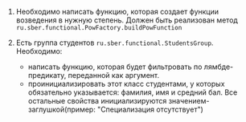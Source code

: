 1) Необходимо написать функцию, которая создает функции возведения в нужную степень.
Должен быть реализован метод `ru.sber.functional.PowFactory.buildPowFunction`

2) Есть группа студентов `ru.sber.functional.StudentsGroup`.
Необходимо:
   * написать функцию, которая будет фильтровать по лямбде-предикату, переданной как аргумент.
   * проинициализировать этот класс студентами, у которых обязательно указывается: фамилия, имя и средний бал. 
   Все остальные свойства инициализируются значением-заглушкой(пример: "Специализация отсутствует")
